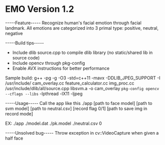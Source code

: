 EMO Version 1.2
===============================

-----Feature-----
Recognize human's facial emotion through facial landmark.
All emotions are categorized into 3 primal type: positive, neutral, negative

-----Build tips-----
- Include dlib source.cpp to compile dlib library (no static/shared lib in source code)
- Include opencv through pkg-config
- Enable AVX instructions for better performance

Sample build: g++ -pg -g -O3 -std=c++11 -mavx -DDLIB_JPEG_SUPPORT -I /usr/include/ cam_overlay.cc feature_calculator.cc img_proc.cc /usr/include/dlib/all/source.cpp libsvm.a -o cam_overlay `pkg-config opencv --cflags --libs` -lpthread -lX11 -ljpeg

-----Usage-----
Call the app like this
./app [path to face model] [path to svm model] [path to neutral.csv] [record flag 0/1] [path to save img in record mode]

EX: ./app ./model.dat ./pk.model ./neutral.csv 0

-----Unsolved bug-----
Throw exception in cv::VideoCapture when given a half face
